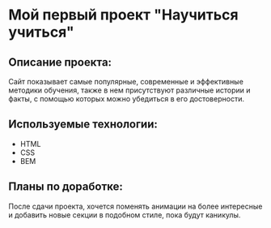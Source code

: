 # Мой первый проект "Научиться учиться"


## Описание проекта:


Сайт показывает самые популярные, современные и эффективные методики обучения, также в нем присутствуют различные истории и факты, с помощью которых можно убедиться в его достоверности.

## Используемые технологии:

- HTML
- CSS
- BEM

## Планы по доработке:

После сдачи проекта, хочется поменять анимации на более интересные и добавить новые секции в подобном стиле, пока будут каникулы.
